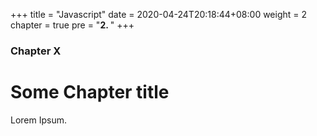 +++
title = "Javascript"
date = 2020-04-24T20:18:44+08:00
weight = 2
chapter = true
pre = "<b>2. </b>"
+++

### Chapter X

# Some Chapter title

Lorem Ipsum.